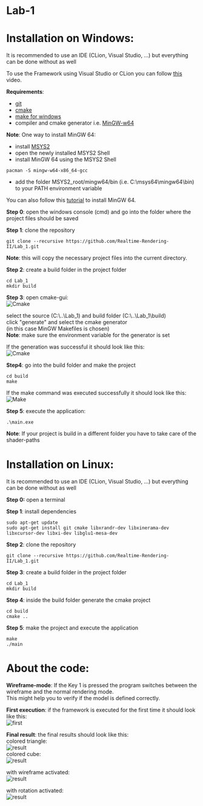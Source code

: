 # Lab-1

Installation on Windows:
========================
It is recommended to use an IDE (CLion, Visual Studio, ...) but everything can be done without as well  

To use the Framework using Visual Studio or CLion you can follow [this](https://www.youtube.com/watch?v=AjvwygYQT1k&feature=youtu.be) video.  

**Requirements**:  
- [git](https://gitforwindows.org/)
- [cmake](https://cmake.org/download/)
- [make for windows](http://gnuwin32.sourceforge.net/packages/make.htm)  
- compiler and cmake generator i.e. [MinGW-w64](https://sourceforge.net/projects/mingw-w64/)  
  
**Note**: One way to install MinGW 64:
- install [MSYS2](https://www.msys2.org/)  
- open the newly installed MSYS2 Shell
- install MinGW 64 using the MSYS2 Shell  
```
pacman -S mingw-w64-x86_64-gcc
```  
- add the folder MSYS2_root/mingw64/bin (i.e. C:\msys64\mingw64\bin) to your PATH environment variable  
   
You can also follow this [tutorial](https://www.youtube.com/watch?v=f3Ion00p78M) to install MinGW 64.  
  
**Step 0**: open the windows console (cmd) and go into the folder where the project files should be saved
  
**Step 1**: clone the repository 
```
git clone --recursive https://github.com/Realtime-Rendering-II/Lab_1.git
```  
**Note**: this will copy the necessary project files into the current directory.    
  
**Step 2**: create a build folder in the project folder
```
cd Lab_1
mkdir build
```  
**Step 3**: open cmake-gui:  
![Cmake](https://www.uni-weimar.de/~bexo5814/rrII/images/CMake-0.png) 
  
  select the source (C:\\..\Lab_1) and build folder (C:\\..\Lab_1\build)    
  click "generate" and select the cmake generator  
  (in this case MinGW Makefiles is chosen)  
  **Note**: make sure the environment variable for the generator is set  
  
  If the generation was successful it should look like this:  
  ![Cmake](https://www.uni-weimar.de/~bexo5814/rrII/images/CMake-1.png) 

**Step4**: go into the build folder and make the project  
```
cd build
make
```
If the make command was executed successfully it should look like this:  
  ![Make](https://www.uni-weimar.de/~bexo5814/rrII/images/Make.png)   
  
**Step 5**: execute the application:
```
.\main.exe
```

**Note**: If your project is build in a different folder you have to take care of the shader-paths  
  
  
Installation on Linux:
========================
It is recommended to use an IDE (CLion, Visual Studio, ...) but everything can be done without as well  

**Step 0:** open a terminal  
  
**Step 1**: install dependencies  
```
sudo apt-get update
sudo apt-get install git cmake libxrandr-dev libxinerama-dev libxcursor-dev libxi-dev libglu1-mesa-dev
```

**Step 2**: clone the repository 
```
git clone --recursive https://github.com/Realtime-Rendering-II/Lab_1.git
```

**Step 3**: create a build folder in the project folder
```
cd Lab_1
mkdir build
```
**Step 4**: inside the build folder generate the cmake project
```
cd build
cmake ..
```
**Step 5**: make the project and execute the application
```
make
./main
```

About the code:
========================
**Wireframe-mode**: If the Key 1 is pressed the program switches between the wireframe and the normal rendering mode.  
This might help you to verify if the model is defined correctly.  
  
**First execution**: if the framework is executed for the first time it should look like this:  
  ![first](https://www.uni-weimar.de/~bexo5814/rrII/images/first_compile.png)  
  
**Final result**: the final results should look like this:   
  colored triangle:  
  ![result](https://www.uni-weimar.de/~bexo5814/rrII/images/result_triangle.png)  
  colored cube:  
  ![result](https://www.uni-weimar.de/~bexo5814/rrII/images/result.png)  
     
  with wireframe activated:  
  ![result](https://www.uni-weimar.de/~bexo5814/rrII/images/result_wireframe.png)  
    
  with rotation activated:  
  ![result](https://www.uni-weimar.de/~bexo5814/rrII/images/result_rotation.gif)   
